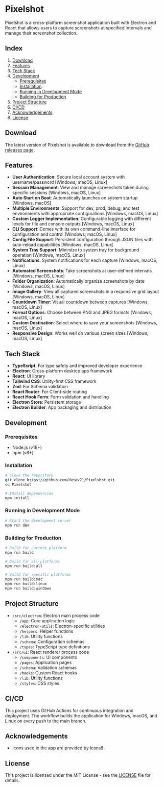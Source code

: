 # Pixelshot

Pixelshot is a cross-platform screenshot application built with Electron and React that allows users to capture screenshots at specified intervals and manage their screenshot collection.

## Index

1. [Download](#download)
2. [Features](#features)
3. [Tech Stack](#tech-stack)
4. [Development](#development)
   - [Prerequisites](#prerequisites)
   - [Installation](#installation)
   - [Running in Development Mode](#running-in-development-mode)
   - [Building for Production](#building-for-production)
5. [Project Structure](#project-structure)
6. [CI/CD](#cicd)
7. [Acknowledgements](#acknowledgements)
8. [License](#license)

## Download

The latest version of Pixelshot is available to download from the [GitHub releases page](https://github.com/Hetav21/Pixelshot/releases).

## Features

- **User Authentication**: Secure local account system with username/password [Windows, macOS, Linux]
- **Session Management**: View and manage screenshots taken during specific sessions [Windows, macOS, Linux]
- **Auto Start on Boot**: Automatically launches on system startup [Windows, macOS]
- **Multiple Environments**: Support for dev, prod, debug, and test environments with appropriate configurations [Windows, macOS, Linux]
- **Custom Logger Implementation**: Configurable logging with different levels for file and console outputs [Windows, macOS, Linux]
- **CLI Support**: Comes with its own command-line interface for configuration and control [Windows, macOS, Linux]
- **Config File Support**: Persistent configuration through JSON files with auto-reload capabilities [Windows, macOS, Linux]
- **System Tray Support**: Minimize to system tray for background operation [Windows, macOS, Linux]
- **Notifications**: System notifications for each capture [Windows, macOS, Linux]
- **Automated Screenshots**: Take screenshots at user-defined intervals [Windows, macOS, Linux]
- **Folder Organization**: Automatically organize screenshots by date [Windows, macOS, Linux]
- **Image Gallery**: View all captured screenshots in a responsive grid layout [Windows, macOS, Linux]
- **Countdown Timer**: Visual countdown between captures [Windows, macOS, Linux]
- **Format Options**: Choose between PNG and JPEG formats [Windows, macOS, Linux]
- **Custom Destination**: Select where to save your screenshots [Windows, macOS, Linux]
- **Responsive Design**: Works well on various screen sizes [Windows, macOS, Linux]

## Tech Stack

- **TypeScript**: For type safety and improved developer experience
- **Electron**: Cross-platform desktop app framework
- **React**: UI library
- **Tailwind CSS**: Utility-first CSS framework
- **Zod**: For Schema validation
- **React Router**: For Client-side routing
- **React Hook Form**: Form validation and handling
- **Electron Store**: Persistent storage
- **Electron Builder**: App packaging and distribution

## Development

### Prerequisites

- Node.js (v18+)
- npm (v8+)

### Installation

```bash
# Clone the repository
git clone https://github.com/Hetav21/Pixelshot.git
cd Pixelshot

# Install dependencies
npm install
```

### Running in Development Mode

```bash
# Start the development server
npm run dev
```

### Building for Production

```bash
# Build for current platform
npm run build

# Build for all platforms
npm run build:all

# Build for specific platforms
npm run build:mac
npm run build:linux
npm run build:windows
```

## Project Structure

- `/src/electron`: Electron main process code
  - `/app`: Core application logic
  - `/electron-utils`: Electron-specific utilities
  - `/helpers`: Helper functions
  - `/lib`: Utility functions
  - `/schema`: Configuration schemas
  - `/types`: TypeScript type definitions
- `/src/ui`: React renderer process code
  - `/components`: UI components
  - `/pages`: Application pages
  - `/schema`: Validation schemas
  - `/hooks`: Custom React hooks
  - `/lib`: Utility functions
  - `/styles`: CSS styles

## CI/CD

This project uses GitHub Actions for continuous integration and deployment. The workflow builds the application for Windows, macOS, and Linux on every push to the main branch.

## Acknowledgements

- Icons used in the app are provided by [Icons8](https://icons8.com)

## License

This project is licensed under the MIT License - see the [LICENSE](LICENSE) file for details.
